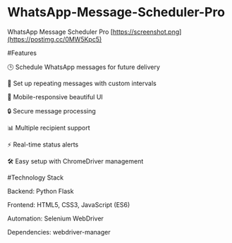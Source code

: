 # WhatsApp-Message-Scheduler-Pro

WhatsApp Message Scheduler Pro
[https://screenshot.png](https://postimg.cc/0MW5Kpc5)

#Features

🕒 Schedule WhatsApp messages for future delivery

🔁 Set up repeating messages with custom intervals

📱 Mobile-responsive beautiful UI

🔒 Secure message processing

📊 Multiple recipient support

⚡ Real-time status alerts

🛠️ Easy setup with ChromeDriver management


#Technology Stack

Backend: Python Flask

Frontend: HTML5, CSS3, JavaScript (ES6)

Automation: Selenium WebDriver

Dependencies: webdriver-manager
